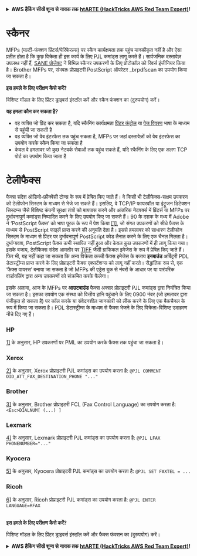 <details>

<summary><strong>AWS हैकिंग सीखें शून्य से नायक तक</strong> <a href="https://training.hacktricks.xyz/courses/arte"><strong>htARTE (HackTricks AWS Red Team Expert)</strong></a><strong>!</strong></summary>

HackTricks का समर्थन करने के अन्य तरीके:

* यदि आप अपनी **कंपनी का विज्ञापन HackTricks में देखना चाहते हैं** या **HackTricks को PDF में डाउनलोड करना चाहते हैं** तो [**सब्सक्रिप्शन प्लान्स**](https://github.com/sponsors/carlospolop) देखें!
* [**आधिकारिक PEASS & HackTricks स्वैग**](https://peass.creator-spring.com) प्राप्त करें
* [**The PEASS Family**](https://opensea.io/collection/the-peass-family) की खोज करें, हमारा विशेष [**NFTs**](https://opensea.io/collection/the-peass-family) संग्रह
* 💬 [**Discord समूह**](https://discord.gg/hRep4RUj7f) में **शामिल हों** या [**telegram समूह**](https://t.me/peass) में या **Twitter** 🐦 पर मुझे **फॉलो** करें [**@carlospolopm**](https://twitter.com/carlospolopm)**.**
* **HackTricks** के [**github repos**](https://github.com/carlospolop/hacktricks) और [**HackTricks Cloud**](https://github.com/carlospolop/hacktricks-cloud) में PRs सबमिट करके अपनी हैकिंग ट्रिक्स साझा करें।

</details>


# स्कैनर

MFPs (मल्टी-फंक्शन प्रिंटर्स/पेरिफेरल्स) पर स्कैन कार्यक्षमता तक पहुंच मानकीकृत नहीं है और ऐसा प्रतीत होता है कि कुछ विक्रेता ही इस कार्य के लिए PJL कमांड्स लागू करते हैं। सार्वजनिक दस्तावेज़ उपलब्ध नहीं हैं, [SANE प्रोजेक्ट](http://www.sane-project.org/sane-backends.html#SCANNERS) ने विभिन्न स्कैनर उपकरणों के लिए प्रोटोकॉल को रिवर्स इंजीनियर किया है। Brother MFPs पर, संभवतः प्रोप्राइटरी PostScript ऑपरेटर \_brpdfscan का उपयोग किया जा सकता है।

**इस हमले के लिए परीक्षण कैसे करें?**

विशिष्ट मॉडल के लिए प्रिंटर ड्राइवर्स इंस्टॉल करें और स्कैन फंक्शन का (दुरुपयोग) करें।

**यह हमला कौन कर सकता है?**

* वह व्यक्ति जो प्रिंट कर सकता है, यदि स्कैनिंग कार्यक्षमता [प्रिंटर कंट्रोल](http://hacking-printers.net/wiki/index.php/Fundamentals#Printer_Control_Languages) या [पेज विवरण](http://hacking-printers.net/wiki/index.php/Fundamentals#Page_Description_Languages) भाषा के माध्यम से पहुंची जा सकती है
* वह व्यक्ति जो वेब इंटरफेस तक पहुंच सकता है, MFPs पर जहां दस्तावेज़ों को वेब इंटरफेस का उपयोग करके स्कैन किया जा सकता है
* केवल वे हमलावर जो कुछ नेटवर्क सेवाओं तक पहुंच सकते हैं, यदि स्कैनिंग के लिए एक अलग TCP पोर्ट का उपयोग किया जाता है

# टेलीफैक्स

फैक्स संदेश ऑडियो-फ्रीक्वेंसी टोन्स के रूप में प्रेषित किए जाते हैं। वे किसी भी टेलीफैक्स-सक्षम उपकरण को टेलीफोन सिस्टम के माध्यम से भेजे जा सकते हैं। इसलिए, वे TCP/IP फायरवॉल या इंट्रूजन डिटेक्शन सिस्टम्स जैसे विशिष्ट कंपनी सुरक्षा तंत्रों को बायपास करने और आंतरिक नेटवर्क्स में प्रिंटर्स या MFPs पर दुर्भावनापूर्ण कमांड्स निष्पादित करने के लिए उपयोग किए जा सकते हैं। 90 के दशक के मध्य में Adobe ने ‘PostScript फैक्स’ को भाषा पूरक के रूप में पेश किया [\[1\]](http://hacking-printers.net/wiki/index.php/Fax_and_Scanner#cite_note-1), जो संगत उपकरणों को सीधे फैक्स के माध्यम से PostScript फाइलें प्राप्त करने की अनुमति देता है। इससे हमलावर को साधारण टेलीफोन सिस्टम के माध्यम से प्रिंटर पर दुर्भावनापूर्ण PostScript कोड तैनात करने के लिए एक चैनल मिलता है। दुर्भाग्यवश, PostScript फैक्स कभी स्थापित नहीं हुआ और केवल कुछ उपकरणों में ही लागू किया गया। इसके बजाय, टेलीफैक्स संदेश आमतौर पर [TIFF](https://en.wikipedia.org/wiki/TIFF#TIFF_Compression_Tag) जैसी ग्राफिकल इमेजेस के रूप में प्रेषित किए जाते हैं। फिर भी, यह नहीं कहा जा सकता कि अन्य विक्रेता कच्ची फैक्स इमेजेस के बजाय **इनबाउंड** अर्बिट्ररी PDL डेटास्ट्रीम्स प्राप्त करने के लिए प्रोप्राइटरी फैक्स एक्सटेंशन्स को लागू नहीं करते। सैद्धांतिक रूप से, एक ‘फैक्स वायरस’ बनाया जा सकता है जो MFPs की एड्रेस बुक से नंबरों के आधार पर या पारंपरिक वार्डायलिंग द्वारा अन्य उपकरणों को संक्रमित करके फैलेगा।

इसके अलावा, आज के MFPs पर **आउटबाउंड** फैक्स अक्सर प्रोप्राइटरी PJL कमांड्स द्वारा नियंत्रित किया जा सकता है। इसका उपयोग एक संस्था को वित्तीय हानि पहुंचाने के लिए 0900 नंबर (जो हमलावर द्वारा पंजीकृत हो सकता है) पर कॉल करके या संवेदनशील जानकारी को लीक करने के लिए एक बैकचैनल के रूप में किया जा सकता है। PDL डेटास्ट्रीम्स के माध्यम से फैक्स भेजने के लिए विक्रेता-विशिष्ट उदाहरण नीचे दिए गए हैं।

### HP

[1\]](http://hplipopensource.com) के अनुसार, HP उपकरणों पर PML का उपयोग करके फैक्स तक पहुंचा जा सकता है।

### Xerox

[2\]](http://www.office.xerox.com/support/dctips/dc02cc0280.pdf) के अनुसार, Xerox प्रोप्राइटरी PJL कमांड्स का उपयोग करता है: `@PJL COMMENT OID_ATT_FAX_DESTINATION_PHONE "..."`

### Brother

[3\]](http://brother-mfc.sourceforge.net/faxlanguage.txt) के अनुसार, Brother प्रोप्राइटरी FCL (Fax Control Language) का उपयोग करता है: `<Esc>DIALNUM[ (...) ]`

### Lexmark

[4\]](https://www.lexmark.com/publications/pdfs/techref_WB.pdf) के अनुसार, Lexmark प्रोप्राइटरी PJL कमांड्स का उपयोग करता है: `@PJL LFAX PHONENUMBER="..."`

### Kyocera

[5\]](http://material.karlov.mff.cuni.cz/people/hajek/bizhub/femperonpsc200mu.pl) के अनुसार, Kyocera प्रोप्राइटरी PJL कमांड्स का उपयोग करता है: `@PJL SET FAXTEL = ...`

### Ricoh

[6\]](http://www.objectiflune.com/forum2/ubbthreads.php?ubb=showflat\&Number=29462\&page=1) के अनुसार, Ricoh प्रोप्राइटरी PJL कमांड्स का उपयोग करता है: `@PJL ENTER LANGUAGE=RFAX`

\
**इस हमले के लिए परीक्षण कैसे करें?**

विशिष्ट मॉडल के लिए प्रिंटर ड्राइवर्स इंस्टॉल करें और फैक्स फंक्शन का (दुरुपयोग) करें।


<details>

<summary><strong>AWS हैकिंग सीखें शून्य से नायक तक</strong> <a href="https://training.hacktricks.xyz/courses/arte"><strong>htARTE (HackTricks AWS Red Team Expert)</strong></a><strong>!</strong></summary>

HackTricks का समर्थन करने के अन्य तरीके:

* यदि आप अपनी **कंपनी का विज्ञापन HackTricks में देखना चाहते हैं** या **HackTricks को PDF में डाउनलोड करना चाहते हैं** तो [**सब्सक्रिप्शन प्लान्स**](https://github.com/sponsors/carlospolop) देखें!
* [**आधिकारिक PEASS & HackTricks स्वैग**](https://peass.creator-spring.com) प्राप्त करें
* [**The PEASS Family**](https://opensea.io/collection/the-peass-family) की खोज करें, हमारा विशेष [**NFTs**](https://opensea.io/collection/the-peass-family) संग
